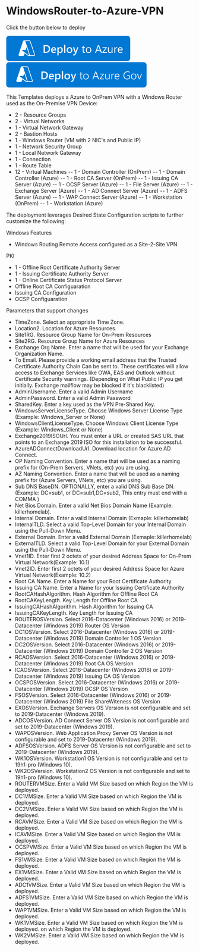 # WindowsRouter-to-Azure-VPN

Click the button below to deploy

[![Deploy To Azure](https://raw.githubusercontent.com/Azure/azure-quickstart-templates/master/1-CONTRIBUTION-GUIDE/images/deploytoazure.svg?sanitize=true)](https://portal.azure.com/#create/Microsoft.Template/uri/https%3A%2F%2Fraw.githubusercontent.com%2Felliottfieldsjr%2FKillerHomeLab%2Fmaster%2FWindowsRouter-to-Azure-VPN%2Fazuredeploy.json)
[![Deploy To Azure US Gov](https://raw.githubusercontent.com/Azure/azure-quickstart-templates/master/1-CONTRIBUTION-GUIDE/images/deploytoazuregov.svg?sanitize=true)](https://portal.azure.us/#create/Microsoft.Template/uri/https%3A%2F%2Fraw.githubusercontent.com%2Felliottfieldsjr%2FKillerHomeLab%2Fmaster%2FWindowsRouter-to-Azure-VPN%2Fazuregovdeploy.json)

This Templates deploys a Azure to OnPrem VPN with a Windows Router used as the On-Premise VPN Device:

- 2 - Resource Groups
- 2 - Virtual Networks
- 1 - Virtual Network Gateway
- 2 - Bastion Hosts
- 1 - Windows Router (VM with 2 NIC's and Public IP)
- 1 - Network Security Group
- 1 - Local Network Gateway
- 1 - Connection
- 1 - Route Table
- 12 - Virtual Machines
-- 1 - Domain Controller (OnPrem)
-- 1 - Domain Controller (Azure)
-- 1 - Root CA Server (OnPrem)
-- 1 - Issuing CA Server (Azure)
-- 1 - OCSP Server (Azure)
-- 1 - File Server (Azure)
-- 1 - Exchange Server (Azure)
-- 1 - AD Connect Server (Azure)
-- 1 - ADFS Server (Azure)
-- 1 - WAP Connect Server (Azure)
-- 1 - Workstation (OnPrem)
-- 1 - Workstation (Azure)

The deployment leverages Desired State Configuration scripts to further customize the following:

Windows Features
- Windows Routing Remote Access configured as a Site-2-Site VPN

PKI
- 1 - Offline Root Certificate Authority Server
- 1 - Issuing Certificate Authority Server
- 1 - Online Certificate Status Protocol Server
- Offline Root CA Configuaration
- Issuing CA Configuration
- OCSP Configuaration

Parameters that support changes
- TimeZone.  Select an appropriate Time Zone.
- Location2.  Location for Azure Resources.
- Site1RG. Resource Group Name for On-Prem Resources
- Site2RG. Resource Group Name for Azure Resources
- Exchange Org Name. Enter a name that will be used for your Exchange Organization Name.
- To Email.  Please provide a working email address that the Trusted Certificate Authority Chain Can be sent to.  These certificates will allow access to Exchange Services like OWA, EAS and Outlook without Certificate Security warnings. (Depending on What Public IP you get initially.  Exchange mailflow may be blocked if it's blacklisted)
- AdminUsername.  Enter a valid Admin Username
- AdminPassword.  Enter a valid Admin Password
- SharedKey.  Enter a key used as the VPN Pre-Shared Key.
- WindowsServerLicenseType.  Choose Windows Server License Type (Example:  Windows_Server or None)
- WindowsClientLicenseType.  Choose Windows Client License Type (Example:  Windows_Client or None)
- Exchange2019ISOUrl.  You must enter a URL or created SAS URL that points to an Exchange 2019 ISO for this installation to be successful.
- AzureADConnectDownloadUrl.  Download location for Azure AD Connect.
- OP Naming Convention. Enter a name that will be used as a naming prefix for (On-Prem Servers, VNets, etc) you are using.
- AZ Naming Convention. Enter a name that will be used as a naming prefix for (Azure Servers, VNets, etc) you are using.
- Sub DNS BaseDN.  OPTIONALLY, enter a valid DNS Sub Base DN. (Example:  DC=sub1, or DC=sub1,DC=sub2,    This entry must end with a COMMA )
- Net Bios Domain.  Enter a valid Net Bios Domain Name (Example:  killerhomelab).
- Internal Domain.  Enter a valid Internal Domain (Exmaple:  killerhomelab)
- InternalTLD.  Select a valid Top-Level Domain for your Internal Domain using the Pull-Down Menu.
- External Domain.  Enter a valid External Domain (Exmaple:  killerhomelab)
- ExternalTLD.  Select a valid Top-Level Domain for your External Domain using the Pull-Down Menu.
- Vnet1ID.  Enter first 2 octets of your desired Address Space for On-Prem Virtual Network(Example:  10.1)
- Vnet2ID.  Enter first 2 octets of your desired Address Space for Azure Virtual Network(Example:  10.2)
- Root CA Name.  Enter a Name for your Root Certificate Authority
- Issuing CA Name.  Enter a Name for your Issuing Certificate Authority
- RootCAHashAlgorithm.  Hash Algorithm for Offline Root CA
- RootCAKeyLength.  Key Length for Offline Root CA
- IssuingCAHashAlgorithm.  Hash Algorithm for Issuing CA
- IssuingCAKeyLength.  Key Length for Issuing CA
- ROUTEROSVersion.  Select 2016-Datacenter (Windows 2016) or 2019-Datacenter (Windows 2019) Router OS Version
- DC1OSVersion.  Select 2016-Datacenter (Windows 2016) or 2019-Datacenter (Windows 2019) Domain Controller 1 OS Version
- DC2OSVersion.  Select 2016-Datacenter (Windows 2016) or 2019-Datacenter (Windows 2019) Domain Controller 2 OS Version
- RCAOSVersion.  Select 2016-Datacenter (Windows 2016) or 2019-Datacenter (Windows 2019) Root CA OS Version
- ICAOSVersion.  Select 2016-Datacenter (Windows 2016) or 2019-Datacenter (Windows 2019) Issuing CA OS Version
- OCSPOSVersion.  Select 2016-Datacenter (Windows 2016) or 2019-Datacenter (Windows 2019) OCSP OS Version
- FSOSVersion.  Select 2016-Datacenter (Windows 2016) or 2019-Datacenter (Windows 2019) File ShareWiteness OS Version
- EXOSVersion.  Exchange Servers OS Version is not configurable and set to 2019-Datacenter (Windows 2019).
- ADCOSVersion.  AD Connect Server OS Version is not configurable and set to 2019-Datacenter (Windows 2019).
- WAPOSVersion.  Web Application Proxy Server OS Version is not configurable and set to 2019-Datacenter (Windows 2019).
- ADFSOSVersion.  ADFS Server OS Version is not configurable and set to 2019-Datacenter (Windows 2019).
- WK1OSVersion.  Workstation1 OS Version is not configurable and set to 19h1-pro (Windows 10).
- WK2OSVersion.  Workstation2 OS Version is not configurable and set to 19h1-pro (Windows 10).
- ROUTERVMSize.  Enter a Valid VM Size based on which Region the VM is deployed.
- DC1VMSize.  Enter a Valid VM Size based on which Region the VM is deployed.
- DC2VMSize.  Enter a Valid VM Size based on which Region the VM is deployed.
- RCAVMSize.  Enter a Valid VM Size based on which Region the VM is deployed.
- ICAVMSize.  Enter a Valid VM Size based on which Region the VM is deployed.
- OCSPVMSize.  Enter a Valid VM Size based on which Region the VM is deployed.
- FS1VMSize.  Enter a Valid VM Size based on which Region the VM is deployed.
- EX1VMSize.  Enter a Valid VM Size based on which Region the VM is deployed.
- ADC1VMSize.  Enter a Valid VM Size based on which Region the VM is deployed.
- ADFS1VMSize.  Enter a Valid VM Size based on which Region the VM is deployed.
- WAP1VMSize.  Enter a Valid VM Size based on which Region the VM is deployed.
- WK1VMSize.  Enter a Valid VM Size based on which Region the VM is deployed.
 on which Region the VM is deployed.
- WK2VMSize.  Enter a Valid VM Size based on which Region the VM is deployed.